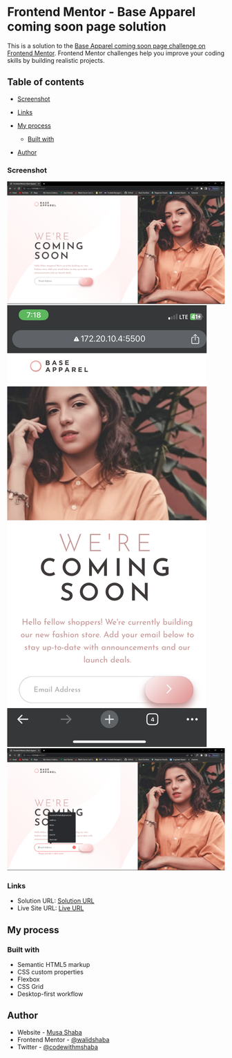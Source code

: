 # Frontend Mentor - Base Apparel coming soon page solution

This is a solution to the [Base Apparel coming soon page challenge on Frontend Mentor](https://www.frontendmentor.io/challenges/base-apparel-coming-soon-page-5d46b47f8db8a7063f9331a0). Frontend Mentor challenges help you improve your coding skills by building realistic projects.

## Table of contents

- [Screenshot](#screenshot)
- [Links](#links)
- [My process](#my-process)

  - [Built with](#built-with)

- [Author](#author)

### Screenshot

![Desktop](screenshots/Desktop.png)
![Mobile](screenshots/Mobile.PNG)
![Active](screenshots/Active.png)

### Links

- Solution URL: [Solution URL](https://github.com/walidshaba/Base-Apparel-coming-soon-page.git)
- Live Site URL: [Live URL](https://base-apparel-coming-soon-page-self.vercel.app)

## My process

### Built with

- Semantic HTML5 markup
- CSS custom properties
- Flexbox
- CSS Grid
- Desktop-first workflow

## Author

- Website - [Musa Shaba](https://musashaba-1490d.web.app/)
- Frontend Mentor - [@walidshaba](https://www.frontendmentor.io/profile/walidshaba)
- Twitter - [@codewithmshaba](https://www.twitter.com/codewithmshaba)
